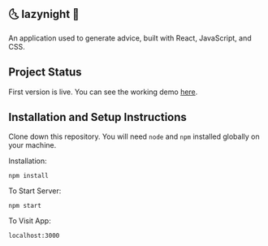 ## :last_quarter_moon_with_face: lazynight :star2:

An application used to generate advice, built with React, JavaScript, and CSS.

## Project Status

First version is live. You can see the working demo [here](https://lazynight.netlify.app).

## Installation and Setup Instructions

Clone down this repository. You will need `node` and `npm` installed globally on your machine.  

Installation:

`npm install`  

To Start Server:

`npm start`  

To Visit App:

`localhost:3000`

<!-- ## Project Screenshot

![screenshot]() -->

